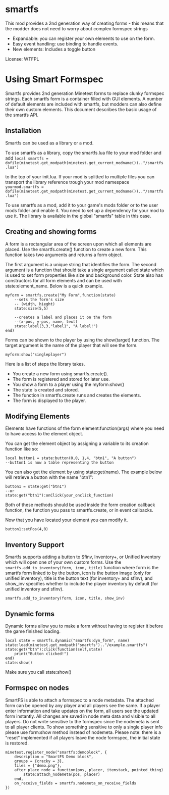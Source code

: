 smartfs
=======

This mod provides a 2nd generation way of creating forms - this means that the modder does not need to worry about complex formspec strings

* Expandable: you can register your own elements to use on the form.
* Easy event handling: use binding to handle events.
* New elements: Includes a toggle button

License: WTFPL

# Using Smart Formspec
Smartfs provides 2nd generation Minetest forms to replace clunky formspec strings. Each smartfs form is a container filled with GUI elements. A number of default elements are included with smartfs, but modders can also define their own custom elements. This document describes the basic usage of the smartfs API.

## Installation
Smartfs can be used as a library or a mod.

To use smartfs as a library, copy the smartfs.lua file to your mod folder and add
    `local smartfs = dofile(minetest.get_modpath(minetest.get_current_modname()).."/smartfs.lua")`

to the top of your init.lua. If your mod is splitted to multiple files you can transport the library reference trough your mod namespace
    `yourmod.smartfs = dofile(minetest.get_modpath(minetest.get_current_modname()).."/smartfs.lua")`

To use smartfs as a mod, add it to your game's mods folder or to the user mods folder and enable it.
You need to set up a dependency for your mod to use it. The library is available in the global "smartfs" table in this case.

## Creating and showing forms
A form is a rectangular area of the screen upon which all elements are placed. Use the smartfs.create() function to create a new form. This function takes two arguments and returns a form object.

The first argument is a unique string that identifies the form. The second argument is a function that should take a single argument called state which is used to set form properties like size and background color. State also has constructors for all form elements and can be used with state:element_name. Below is a quick example.

    myform = smartfs.create("My Form",function(state)
        --sets the form's size
        -- (width, hieght)
        state:size(5,5)

        --creates a label and places it on the form
        --(x-pos, y-pos, name, text)
        state:label(3,3,"label1", "A label!")
    end)

Forms can be shown to the player by using the show(target) function. The target argument is the name of the player that will see the form.

    myform:show("singleplayer")

Here is a list of steps the library takes.
* You create a new form using smartfs.create().
* The form is registered and stored for later use.
* You show a form to a player using the myform:show()
* The state is created and stored.
* The function in smartfs.create runs and creates the elements.
* The form is displayed to the player.

## Modifying Elements
Elements have functions of the form element:function(args) where you need to have access to the element object.

You can get the element object by assigning a variable to its creation function like so:

    local button1 = state:button(0,0, 1,4, "btn1", "A button")
    --button1 is now a table representing the button

You can also get the element by using state:get(name). The example below will retrieve a button with the name "btn1":

    button1 = state:get("btn1")
    --or
    state:get("btn1"):onClick(your_onclick_function)

Both of these methods should be used inside the form creation callback function, the function you pass to smartfs.create, or in event callbacks.

Now that you have located your element you can modify it.

    button1:setPos(4,0)

## Inventory Support
Smartfs supports adding a button to Sfinv, Inventory+, or Unified Inventory which will open one of your own custom forms. Use the `smartfs.add_to_inventory(form, icon, title)` function where form is the smartfs form linked to by the button, icon is the button image (only for unified inventory), title is the button text (for inventory+ and sfinv), and show_inv specifies whether to include the player inventory by default (for unified inventory and sfinv).

    smartfs.add_to_inventory(form, icon, title, show_inv)

## Dynamic forms
Dynamic forms allow you to make a form without having to register it before the game finished loading.

    local state = smartfs.dynamic("smartfs:dyn_form", name)
    state:load(minetest.get_modpath("smartfs").."/example.smartfs")
    state:get("btn"):click(function(self,state)
    	print("Button clicked!")
    end)
    state:show()

Make sure you call state:show()


## Formspec on nodes
SmartFS is able to attach a formspec to a node metadata. The attached form can be opened by any player and all players see the same. If a player enter information and take updates on the form, all users see the updated form instantly. All changes are saved in node meta data and visible to all players.
Do not write sensitive to the formspec since the nodemeta is sent to all player clients. To show something sensitive to only a single player info please use form:show method instead of nodemeta.
Please note: there is a "reset" implemented if all players leave the node formspec, the initial state is restored.

    minetest.register_node("smartfs:demoblock", {
    	description = "SmartFS Demo block",
    	groups = {cracky = 3},
    	tiles = {"demo.png"},
    	after_place_node = function(pos, placer, itemstack, pointed_thing)
    		state:attach_nodemeta(pos, placer)
    	end,
    	on_receive_fields = smartfs.nodemeta_on_receive_fields
    })

